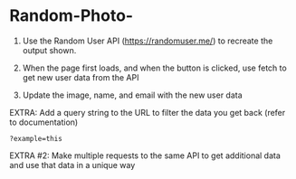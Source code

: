 # Random-Photo-

1. Use the Random User API (https://randomuser.me/) to recreate the output shown. 

2. When the page first loads, and when the button is clicked, use fetch to get new user data from the API 

3. Update the image, name, and email with the new user data

EXTRA: Add a query string to the URL to filter the data you get back (refer to documentation)

    ?example=this

EXTRA #2: Make multiple requests to the same API to get additional data and use that data in a unique way
